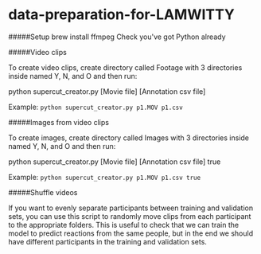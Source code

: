 # data-preparation-for-LAMWITTY

#####Setup
brew install ffmpeg
Check you've got Python already 


#####Video clips

To create video clips, create directory called Footage with 3 directories inside named Y, N, and O and then run:

python supercut_creator.py [Movie file] [Annotation csv file]

Example:
``python supercut_creator.py p1.MOV p1.csv`` 





#####Images from video clips

To create images, create directory called Images with 3 directories inside named Y, N, and O and then run:

python supercut_creator.py [Movie file] [Annotation csv file] true

Example:
``python supercut_creator.py p1.MOV p1.csv true``





#####Shuffle videos

If you want to evenly separate participants between training and validation sets, you can use this script to randomly move clips from each participant to the appropriate folders. This is useful to check that we can train the model to predict reactions from the same people, but in the end we should have different participants in the training and validation sets.

